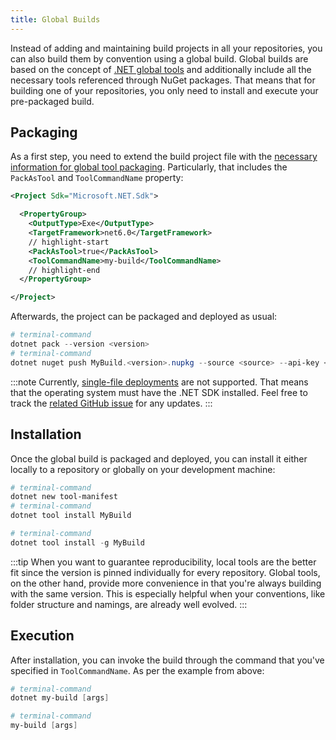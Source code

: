 ```yaml
---
title: Global Builds
---
```


Instead of adding and maintaining build projects in all your repositories, you can also build them by convention using a global build. Global builds are based on the concept of [.NET global tools](https://docs.microsoft.com/en-us/dotnet/core/tools/global-tools) and additionally include all the necessary tools referenced through NuGet packages. That means that for building one of your repositories, you only need to install and execute your pre-packaged build.

## Packaging

As a first step, you need to extend the build project file with the [necessary information for global tool packaging](https://docs.microsoft.com/en-us/dotnet/core/tools/global-tools-how-to-create#setup-the-global-tool). Particularly, that includes the `PackAsTool` and `ToolCommandName` property:

```xml title="MyBuild.csproj"
<Project Sdk="Microsoft.NET.Sdk">

  <PropertyGroup>
    <OutputType>Exe</OutputType>
    <TargetFramework>net6.0</TargetFramework>
    // highlight-start
    <PackAsTool>true</PackAsTool>
    <ToolCommandName>my-build</ToolCommandName>
    // highlight-end
  </PropertyGroup>

</Project>
```

Afterwards, the project can be packaged and deployed as usual:

```powershell
# terminal-command
dotnet pack --version <version>
# terminal-command
dotnet nuget push MyBuild.<version>.nupkg --source <source> --api-key <token>
```

:::note
Currently, [single-file deployments](https://docs.microsoft.com/en-us/dotnet/core/deploying/single-file/overview) are not supported. That means that the operating system must have the .NET SDK installed. Feel free to track the [related GitHub issue](https://github.com/nuke-build/nuke/issues/822) for any updates.
:::

## Installation

Once the global build is packaged and deployed, you can install it either locally to a repository or globally on your development machine:

<Tabs groupId="tool-type">
  <TabItem value="local-tool" label="Local Tool" default>

```powershell
# terminal-command
dotnet new tool-manifest
# terminal-command
dotnet tool install MyBuild
```

  </TabItem>
  <TabItem value="global-tool" label="Global Tool">

```powershell
# terminal-command
dotnet tool install -g MyBuild
```

  </TabItem>
</Tabs>

:::tip
When you want to guarantee reproducibility, local tools are the better fit since the version is pinned individually for every repository. Global tools, on the other hand, provide more convenience in that you're always building with the same version. This is especially helpful when your conventions, like folder structure and namings, are already well evolved.
:::

## Execution

After installation, you can invoke the build through the command that you've specified in `ToolCommandName`. As per the example from above:

<Tabs groupId="tool-type">
  <TabItem value="local-tool" label="Local Tool" default>

```powershell
# terminal-command
dotnet my-build [args]
```

  </TabItem>
  <TabItem value="global-tool" label="Global Tool">

```powershell
# terminal-command
my-build [args]
```

  </TabItem>
</Tabs>
